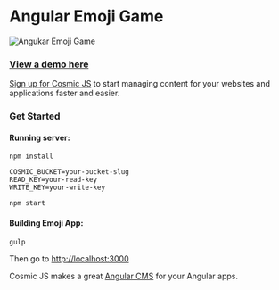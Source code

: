 # Angular Emoji Game
![Angukar Emoji Game](https://cosmicjs.com/uploads/199c1a20-6571-11e7-9c7d-5db69f32654d-angular-emoji-app.png)
### [View a demo here](http://angular-emoji-game.cosmicapp.co/)
[Sign up for Cosmic JS](https://cosmicjs.com/) to start managing content for your websites and applications faster and easier.
### Get Started


#### Running server:
```
npm install

COSMIC_BUCKET=your-bucket-slug 
READ_KEY=your-read-key 
WRITE_KEY=your-write-key 

npm start
```

#### Building Emoji App:
```
gulp
```
Then go to [http://localhost:3000](http://localhost:3000)

Cosmic JS makes a great [Angular CMS](https://cosmicjs.com/knowledge-base/angularjs-cms) for your Angular apps.
